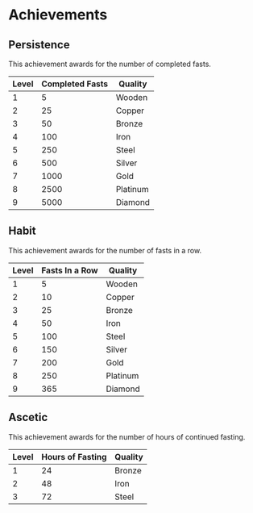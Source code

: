 # Achievements

## Persistence 

This achievement awards for the number of completed fasts.

| Level | Completed Fasts | Quality  |
|-------|-----------------|----------|
| 1     | 5               | Wooden   | 
| 2     | 25              | Copper   |
| 3     | 50              | Bronze   |
| 4     | 100             | Iron     |
| 5     | 250             | Steel    |
| 6     | 500             | Silver   |
| 7     | 1000            | Gold     |
| 8     | 2500            | Platinum |
| 9     | 5000            | Diamond  |

## Habit

This achievement awards for the number of fasts in a row.

| Level | Fasts In a Row | Quality  |
|-------|----------------|----------|
| 1     | 5              | Wooden   | 
| 2     | 10             | Copper   |
| 3     | 25             | Bronze   |
| 4     | 50             | Iron     |
| 5     | 100            | Steel    |
| 6     | 150            | Silver   |
| 7     | 200            | Gold     |
| 8     | 250            | Platinum |
| 9     | 365            | Diamond  |

## Ascetic

This achievement awards for the number of hours of continued fasting.

| Level | Hours of Fasting | Quality |
|-------|------------------|---------|
| 1     | 24               | Bronze  | 
| 2     | 48               | Iron    |
| 3     | 72               | Steel   |